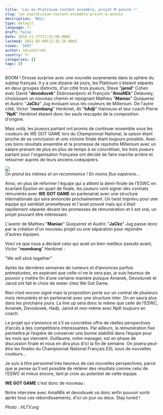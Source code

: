 ```yaml
---
title: 'Les ex-Platinium restent ensemble, projet M annulé !'
slug: les-explatinium-restent-ensemble-projet-m-annule
description: 'NULL'
type: default
language: fr
draft: false
date: 2016-11-27T21:51:00.000Z
lastmod: 2022-05-09T12:35:28.000Z
views: '1697'
author: neLendirekt
country: fr
categories: []
tags: []
---
```

BOOM ! Grosse surprise avec une nouvelle surprenante dans la sphère du subtop français. Il y a une dizaine de jours, les Platinium s'étaient séparés en deux groupes distincts, d'un côté trois joueurs, Steve "**jarod**" Cohen avec David "**devoduvek**" Dobrosavljevic et François "**AmaNEk**" Delauney, choisissant un nouveau chemin et rejoignant Mathieu "**Maniac**" Quiquerez et Audric "**JaCkz**" Jug évoluant sous les couleurs de Millenium. De l'autre côté, Victor "**roombang**" Henkinet, Ali "**hAdji**" Haïnouss et leur coach Pierre "**NpK**" Henkinet étaient donc les seuls rescapés de la composition d'origine.

Mais voilà, les joueurs partant ont promis de continuer ensemble sous les couleurs de WE GOT GAME lors du Championnat National, la saison étant proche de sa conclusion et une victoire finale étant toujours possible. Avec ces bons résultats ensemble et la promesse de rejoindre Millenium avec un salaire prenant de plus en plus de temps à se concrétiser, les trois joueurs partant pour l'organisation française ont décidé de faire marche arrière et retourner auprès de leurs anciens coéquipiers.

![](/storage/images/582cf95807d6e_14776633885997jpeg)  
_On prend les mêmes et on recommence ! En moins fluo espérons..._

Ainsi, en plus de reformer l'équipe qui a atteint la demi-finale de l'ESWC en écartant Epsilon en quart de finale, les joueurs vont signer des contrats rémunérés avec **WE GOT GAME** en partenariat avec une structure internationale qui sera annoncée prochainement. Un twist imprévu pour une équipe qui semblait prometteuse et l'avait prouvé mais qui s'était rapidement séparée devant les promesses de rémunération et il est vrai, un projet pouvant être intéressant.

L'avenir de Mathieu "**Maniac**" Quiquerez et Audric "**JaCkz**" Jug passe donc par la création d'un nouveau projet ou une séparation pour rejoindre d'autres équipes.

Voici ce que nous a déclaré celui qui avait un bien meilleur pseudo avant, Victor "**roombang**" Henkinet : 

"We will stick together"   
  
Après les dernières semaines de rumeurs et d’annonces parfois prématurées, en espérant que celle-ci ne le sera pas, je suis heureux de pouvoir y mettre fin d’une certaine manière puisque Amanek, Devoduvek et Jarod ont fait le choix de rester chez We Got Game.   
  
Rien n’est encore signé mais la proposition porte sur un contrat de plusieurs mois rémunérés et en partenariat avec une structure inter. On en saura plus dans les prochains jours. La line up sera donc la même que celle de l’ESWC, Amanek, Devoduvek, Hadji, Jarod et moi-même avec NpK toujours en coach.   
  
Le projet qui s’annonce et s’il se concrétise offre de réelles perspectives d’accès à des compétitions intéressantes. Par ailleurs, la rémunération fixe permettra je l’espère de conserver une bonne stabilité dans l’équipe pour les mois qui viennent. Guillaume, notre manager, est en phase de discussion finale et nous en dira plus d’ici la fin de semaine. On jouera peut-être les finales du Championnat National Français ESL sous de nouvelles couleurs…   
  
Je suis à titre personnel très heureux de ces nouvelles perspectives, parce que je pense qu’il est possible de réitérer des résultats comme celui de l’ESWC et mieux encore, tant je crois au potentiel de cette équipe.

**WE GOT GAME** c'est donc de nouveau :

Notre interview avec AmaNEk et devoduvek va donc enfin pouvoir sortir après tous ces rebondissements, d'ici un jour ou deux. Stay tuned !

_Photo : HLTV.org_
